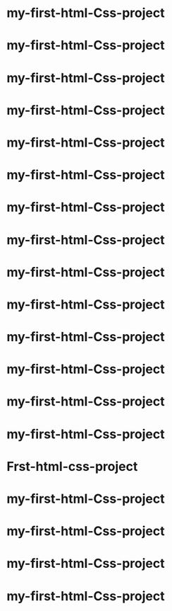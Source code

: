 # my-first-html-Css-project
# my-first-html-Css-project
# my-first-html-Css-project
# my-first-html-Css-project
# my-first-html-Css-project
# my-first-html-Css-project
# my-first-html-Css-project
# my-first-html-Css-project
# my-first-html-Css-project
# my-first-html-Css-project
# my-first-html-Css-project
# my-first-html-Css-project
# my-first-html-Css-project
# my-first-html-Css-project
# Frst-html-css-project
# my-first-html-Css-project
# my-first-html-Css-project
# my-first-html-Css-project
# my-first-html-Css-project
